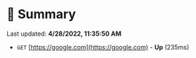 # 📖 Summary
Last updated: **4/28/2022, 11:35:50 AM**

- `GET` [https://google.com](https://google.com) - **Up** (235ms)
